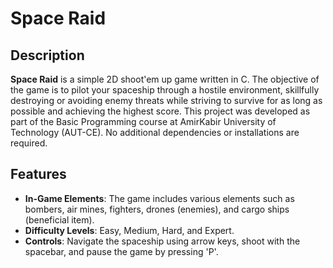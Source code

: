 # Space Raid

## Description

**Space Raid** is a simple 2D shoot'em up game written in C. The objective of the game is to pilot your spaceship through a hostile environment, skillfully destroying or avoiding enemy threats while striving to survive for as long as possible and achieving the highest score.
This project was developed as part of the Basic Programming course at AmirKabir University of Technology (AUT-CE).
No additional dependencies or installations are required.

## Features

- **In-Game Elements**: The game includes various elements such as bombers, air mines, fighters, drones (enemies), and cargo ships (beneficial item).
- **Difficulty Levels**: Easy, Medium, Hard, and Expert.
- **Controls**: Navigate the spaceship using arrow keys, shoot with the spacebar, and pause the game by pressing 'P'.
